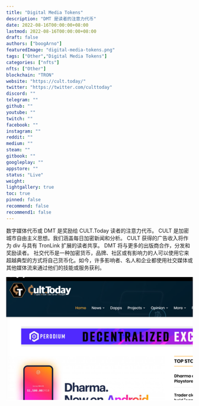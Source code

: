 ```yaml
---
title: "Digital Media Tokens"
description: "DMT 是读者的注意力代币"
date: 2022-08-16T00:00:00+08:00
lastmod: 2022-08-16T00:00:00+08:00
draft: false
authors: ["boogArno"]
featuredImage: "digital-media-tokens.png"
tags: ["Other","Digital Media Tokens"]
categories: ["nfts"]
nfts: ["Other"]
blockchain: "TRON"
website: "https://cult.today/"
twitter: "https://twitter.com/culttoday"
discord: ""
telegram: ""
github: ""
youtube: ""
twitch: ""
facebook: ""
instagram: ""
reddit: ""
medium: ""
steam: ""
gitbook: ""
googleplay: ""
appstore: ""
status: "Live"
weight: 
lightgallery: true
toc: true
pinned: false
recommend: false
recommend1: false
---
```

数字媒体代币或 DMT 是奖励给 CULT.Today 读者的注意力代币。 CULT 是加密城市自由主义思想。我们涵盖每日加密新闻和分析。 CULT 获得的广告收入将作为 div 与具有 TronLink 扩展的读者共享。 DMT 将与更多的出版商合作，分发和奖励读者。
社交代币是一种加密货币，品牌、社区或有影响力的人可以使用它来超越典型的方式将自己货币化。如今，许多影响者、名人和企业都使用社交媒体或其他媒体流来通过他们的技能或服务获利。



![image1_afdf0e74dbd6b2bb2122faec423d1681](image1_afdf0e74dbd6b2bb2122faec423d1681.png)
